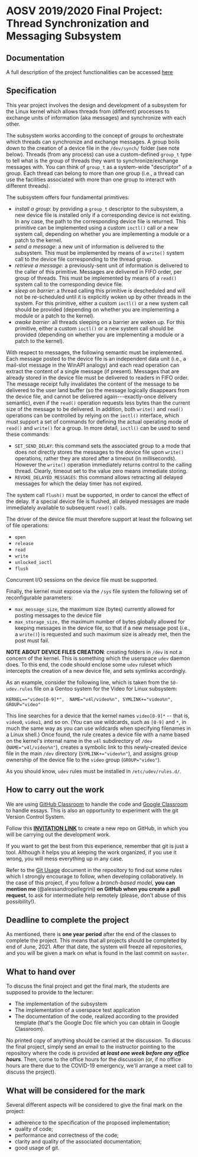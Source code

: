 # AOSV 2019/2020 Final Project: Thread Synchronization and Messaging Subsystem

## Documentation
A full description of the project functionalities can be accessed [here](https://docs.google.com/document/d/1-uAV8_0grgDvinclSvaA28xejokO_SxC9KcQPoxK5qU/edit?usp=sharing)

## Specification

This year project involves the design and development of a subsystem for the Linux kernel which allows threads from (different) processes to exchange units of information (aka messages) and synchronize with each other.

The subsystem works according to the concept of *groups* to orchestrate which threads can synchronize and exchange messages. A group boils down to the creation of a device file in the `/dev/synch/` folder (see note below). Threads (from any process) can use a custom-defined `group_t` type to tell what is the group of threads they want to synchronize/exchange messages with. You can think of `group_t` as a system-wide "descriptor" of a group. Each thread can belong to more than one group (i.e., a thread can use the facilities associated with more than one group to interact with different threads).

The subsystem offers four fundamental primitives:

* *install a group*: by providing a `group_t` descriptor to the subsystem, a new device file is installed only if a corresponding device is not existing. In any case, the path to the corresponding device file is returned. This primitive can be implemented using a custom `ioctl()` call or a new system call, depending on whether you are implementing a module or a patch to the kernel.
* *send a message*: a new unit of information is delivered to the subsystem. This must be implemented by means of a `write()` system call to the device file corresponding to the thread group.
* *retrieve a message*: a previously-sent unit of information is delivered to the caller of this primitive. Messages are delivered in FIFO order, per group of threads. This must be implemented by means of a `read()` system call to the corresponding device file.
* *sleep on barrier*: a thread calling this primitive is descheduled and will not be re-scheduled until it is explicitly woken up by other threads in the system. For this primitive, either a custom `ioctl()` or a new system call should be provided (depending on whether you are implementing a module or a patch to the kernel).
* *awake barrier*: all threads sleeping on a barrier are woken up. For this primitive, either a custom `ioctl()` or a new system call should be provided (depending on whether you are implementing a module or a patch to the kernel).

With respect to messages, the following semantic must be implemented. Each message posted to the device file is an independent data unit (i.e., a mail-slot message in the WinAPI analogy) and each read operation can extract the content of a single message (if present). Messages that are already stored in the device file must be delivered to readers in FIFO order. The message receipt fully invalidates the content of the message to be delivered to the user land buffer (so the message logically disappears from the device file, and cannot be delivered again---exactly-once delivery semantic), even if the `read()` operation requests less bytes than the current size of the message to be delivered. In addition, both `write()` and `read()` operations can be controlled by relying on the `ioctl()` interface, which must support a set of commands for defining the actual operating mode of `read()` and `write()` for a group. In more detail, `ioctl()` can be used to send these commands:

* `SET_SEND_DELAY`: this command sets the associated group to a mode that does not directly stores the messages to the device file upon `write()` operations, rather they are stored after a timeout (in milliseconds). However the `write()` operation immediately returns control to the calling thread. Clearly, timeout set to the value zero means immediate storing.
* `REVOKE_DELAYED_MESSAGES`: this command allows retracting all delayed messages for which the delay timer has not expired.

The system call `flush()` must be supported, in order to cancel the effect of the delay. If a special device file is flushed, all delayed messages are made immediately available to subsequent `read()` calls.

The driver of the device file must therefore support at least the following set of file operations:

- `open`
- `release`
- `read`
- `write`
- `unlocked_ioctl`
- `flush`

Concurrent I/O sessions on the device file must be supported. 

Finally, the kernel must expose via the `/sys` file system the following set of reconfigurable parameters:

- `max_message_size`, the maximum size (bytes) currently allowed for posting messages to the device file
- `max_storage_size,` the maximum number of bytes globally allowed for keeping messages in the device file, so that if a new message post (i.e., a `write()`) is requested and such maximum size is already met, then the post must fail.



**NOTE ABOUT DEVICE FILES CREATION**: creating folders in `/dev` is not a concern of the kernel. This is something which the userspace `udev` daemon does. To this end, the code should enclose some `udev` ruleset which intercepts the creation of a new device file, and sets symlinks accordngly. 

As an example, consider the following line, which is taken from the `50-udev.rules` file on a Gentoo system for the Video for Linux subsystem:

```
KERNEL=="video[0-9]*",  NAME="v4l/video%n", SYMLINK+="video%n", GROUP="video"
```

This line searches for a device that the kernel names `video[0-9]*` -- that is, `video0`, `video1`, and so on. (You can use wildcards, such as `[0-9]` and `*`, in much the same way as you can use wildcards when specifying filenames in a Linux shell.) Once found, the rule creates a device file with a name based on the kernel's internal name in the `v4l` subdirectory of `/dev` (`NAME="v4l/video%n"`), creates a symbolic link to this newly-created device file in the main `/dev` directory (`SYMLINK+="video%n"`), and assigns group ownership of the device file to the `video` group (`GROUP="video"`). 

As you should know, `udev` rules must be installed in `/etc/udev/rules.d/`.	



## How to carry out the work

We are using [GitHub Classroom](https://classroom.github.com/) to handle the code and [Google Classroom](https://classroom.google.com/u/1/c/NjI3NTgwNDE0NTda) to handle essays. This is also an opportunity to experiment with the git Version Control System.

Follow this **[INVITATION LINK](https://classroom.github.com/a/ON3ihFUN)** to create a new repo on GitHub, in which you will be carrying out the development work.

If you want to get the best from this experience, remember that git is just a tool. Although it helps you at keeping the work organized, if you use it wrong, you will mess everything up in any case.

Refer to the [Git Usage](git_usage.md) document in the repository to find out some rules which I strongly encourage to follow, when developing collaboratively. In the case of this project, if you follow a *branch-based model*, **you can mention me** (@alessandropellegrini) **on GitHub when you create a pull request**, to ask for intermediate help remotely (please, don't abuse of this possibility!).

## Deadline to complete the project

As mentioned, there is **one year period** after the end of the classes to complete the project. This means that all projects should be completed by end of June, 2021. After that date, the system will freeze all repositories, and you will be given a mark on what is found in the last commit on `master`.

## What to hand over

To discuss the final project and get the final mark, the students are supposed to provide to the lecturer:

- The implementation of the subsystem
- The implementation of a userspace test application
- The documentation of the code, realized according to the provided template (that's the Google Doc file which you can obtain in Google Classroom).

No printed copy of anything should be carried at the discussion. To discuss the final project, simply send an email to the instructor pointing to the repository where the code is provided ***at least one week before any office hours***. Then, come to the office hours for the discussion (or, if no office hours are there due to the COVID-19 emergency, we'll arrange a meet call to discuss the project).

## What will be considered for the mark

Several different aspects will be considered to give the final mark on the project:

- adherence to the specification of the proposed implementation;
- quality of code;
- performance and correctness of the code;
- clarity and quality of the associated documentation;
- good usage of git.
